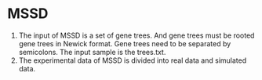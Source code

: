 # MSSD
1. The input of MSSD is a set of gene trees. And gene trees must be rooted gene trees in Newick format. Gene trees need to be separated by semicolons. The input sample is the trees.txt.
2. The experimental data of MSSD is divided into real data and simulated data.
